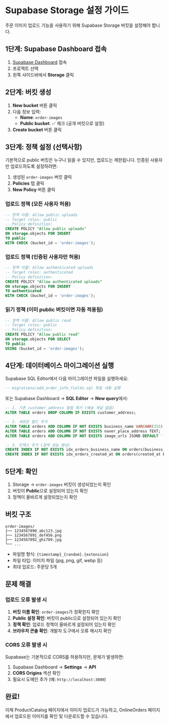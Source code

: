# Supabase Storage 설정 가이드

주문 이미지 업로드 기능을 사용하기 위해 Supabase Storage 버킷을 설정해야 합니다.

## 1단계: Supabase Dashboard 접속

1. [Supabase Dashboard](https://app.supabase.com) 접속
2. 프로젝트 선택
3. 왼쪽 사이드바에서 **Storage** 클릭

## 2단계: 버킷 생성

1. **New bucket** 버튼 클릭
2. 다음 정보 입력:
   - **Name**: `order-images`
   - **Public bucket**: ✅ 체크 (공개 버킷으로 설정)
3. **Create bucket** 버튼 클릭

## 3단계: 정책 설정 (선택사항)

기본적으로 public 버킷은 누구나 읽을 수 있지만, 업로드는 제한됩니다.
인증된 사용자만 업로드하도록 설정하려면:

1. 생성된 `order-images` 버킷 클릭
2. **Policies** 탭 클릭
3. **New Policy** 버튼 클릭

### 업로드 정책 (모든 사용자 허용)

```sql
-- 정책 이름: Allow public uploads
-- Target roles: public
-- Policy definition:
CREATE POLICY "Allow public uploads"
ON storage.objects FOR INSERT
TO public
WITH CHECK (bucket_id = 'order-images');
```

### 업로드 정책 (인증된 사용자만 허용)

```sql
-- 정책 이름: Allow authenticated uploads
-- Target roles: authenticated
-- Policy definition:
CREATE POLICY "Allow authenticated uploads"
ON storage.objects FOR INSERT
TO authenticated
WITH CHECK (bucket_id = 'order-images');
```

### 읽기 정책 (이미 public 버킷이면 자동 적용됨)

```sql
-- 정책 이름: Allow public read
-- Target roles: public
-- Policy definition:
CREATE POLICY "Allow public read"
ON storage.objects FOR SELECT
TO public
USING (bucket_id = 'order-images');
```

## 4단계: 데이터베이스 마이그레이션 실행

Supabase SQL Editor에서 다음 마이그레이션 파일을 실행하세요:

```sql
-- migrations/add_order_info_fields.sql 파일 내용 실행
```

또는 Supabase Dashboard → **SQL Editor** → **New query**에서:

```sql
-- 1. 기존 customer_address 컬럼 제거 (배송 개념 없음)
ALTER TABLE orders DROP COLUMN IF EXISTS customer_address;

-- 2. 새로운 필드 추가
ALTER TABLE orders ADD COLUMN IF NOT EXISTS business_name VARCHAR(255); -- 상호명
ALTER TABLE orders ADD COLUMN IF NOT EXISTS naver_place_address TEXT; -- 네이버 플레이스 주소
ALTER TABLE orders ADD COLUMN IF NOT EXISTS image_urls JSONB DEFAULT '[]'::jsonb; -- 업로드된 이미지 URL 배열

-- 3. 인덱스 추가 (검색 성능 향상)
CREATE INDEX IF NOT EXISTS idx_orders_business_name ON orders(business_name);
CREATE INDEX IF NOT EXISTS idx_orders_created_at ON orders(created_at DESC);
```

## 5단계: 확인

1. Storage → `order-images` 버킷이 생성되었는지 확인
2. 버킷이 **Public**으로 설정되어 있는지 확인
3. 정책이 올바르게 설정되었는지 확인

## 버킷 구조

```
order-images/
├── 1234567890_abc123.jpg
├── 1234567891_def456.png
├── 1234567892_ghi789.jpg
└── ...
```

- 파일명 형식: `{timestamp}_{random}.{extension}`
- 파일 타입: 이미지 파일 (jpg, png, gif, webp 등)
- 최대 업로드: 주문당 5개

## 문제 해결

### 업로드 오류 발생 시

1. **버킷 이름 확인**: `order-images`가 정확한지 확인
2. **Public 설정 확인**: 버킷이 public으로 설정되어 있는지 확인
3. **정책 확인**: 업로드 정책이 올바르게 설정되어 있는지 확인
4. **브라우저 콘솔 확인**: 개발자 도구에서 오류 메시지 확인

### CORS 오류 발생 시

Supabase는 기본적으로 CORS를 허용하지만, 문제가 발생하면:

1. Supabase Dashboard → **Settings** → **API**
2. **CORS Origins** 섹션 확인
3. 필요시 도메인 추가 (예: `http://localhost:3000`)

## 완료!

이제 ProductCatalog 페이지에서 이미지 업로드가 가능하고,
OnlineOrders 페이지에서 업로드된 이미지를 확인 및 다운로드할 수 있습니다.
